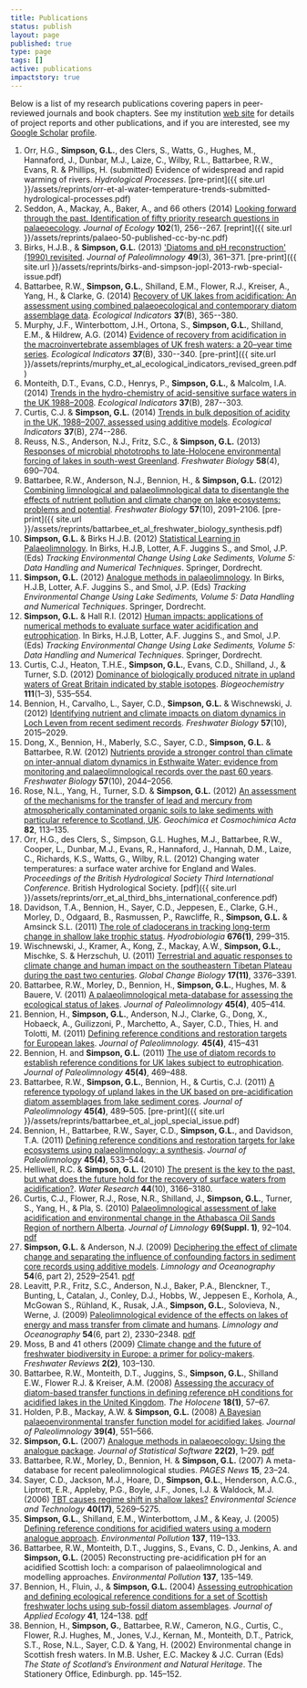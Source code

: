 ```yaml
---
title: Publications
status: publish
layout: page
published: true
type: page
tags: []
active: publications
impactstory: true
---
```


Below is a list of my research publications covering papers in peer-reviewed journals and book chapters. See my institution [web site](http://www.ucl.ac.uk/~ucfagls/) for details of project reports and other publications, and if you are interested, see my [Google Scholar](http://scholar.google.com) [profile](http://scholar.google.co.uk/citations?user=BFuK-JEAAAAJ).

1.  Orr, H.G., **Simpson, G.L.**, des Clers, S., Watts, G., Hughes, M.,
    Hannaford, J., Dunbar, M.J., Laize, C., Wilby, R.L., Battarbee,
    R.W., Evans, R. & Phillips, H. (submitted) Evidence of widespread
    and rapid warming of rivers. *Hydrological Processes*. [pre-print]({{ site.url }}/assets/reprints/orr-et-al-water-temperature-trends-submitted-hydrological-processes.pdf)
1. Seddon, A., Mackay, A., Baker, A., and 66 others (2014) [Looking forward through the past. Identification of fifty priority research questions in palaeoecology](http://doi.org/10.1111/1365-2745.12195). *Journal of Ecology* **102**(1), 256--267. [reprint]({{ site.url }}/assets/reprints/palaeo-50-published-cc-by-nc.pdf)
1. Birks, H.J.B., & **Simpson, G.L.** (2013) ['Diatoms and pH reconstruction' (1990) revisited](http://dx.doi.org/10.1007/s10933-013-9697-7). *Journal of Paleolimnology* **49**(3), 361&ndash;371. [pre-print]({{ site.url }}/assets/reprints/birks-and-simpson-jopl-2013-rwb-special-issue.pdf)
1. Battarbee, R.W., **Simpson, G.L.**, Shilland, E.M., Flower, R.J., Kreiser, A., Yang, H., & Clarke, G. (2014) [Recovery of UK lakes from acidification: An assessment using combined palaeoecological and contemporary diatom assemblage data](http://dx.doi.org/10.1016/j.ecolind.2012.10.024). *Ecological Indicators* **37**(B), 365--380.
3.  Murphy, J.F., Winterbottom, J.H., Ortona, S., **Simpson, G.L.**,
    Shilland, E.M., & Hildrew, A.G. (2014) [Evidence of recovery
    from acidification in the macroinvertebrate assemblages of UK fresh
    waters: a 20&ndash;year time
    series](http://dx.doi.org/10.1016/j.ecolind.2012.07.009).
    *Ecological Indicators* **37**(B), 330--340.
    [pre-print]({{ site.url }}/assets/reprints/murphy_et_al_ecological_indicators_revised_green.pdf)
5.  Monteith, D.T., Evans, C.D., Henrys, P., **Simpson, G.L.**, &
    Malcolm, I.A. (2014) [Trends in the hydro-chemistry of
    acid-sensitive surface waters in the UK
    1988&ndash;2008](http://dx.doi.org/10.1016/j.ecolind.2012.08.013).
    *Ecological Indicators* **37**(B), 287--303.
6.  Curtis, C.J. & **Simpson, G.L.** (2014) [Trends in bulk
    deposition of acidity in the UK, 1988&ndash;2007, assessed using additive
    models](http://dx.doi.org/10.1016/j.ecolind.2012.10.023).
    *Ecological Indicators* **37**(B), 274--286.
4.  Reuss, N.S., Anderson, N.J., Fritz, S.C., & **Simpson, G.L.** (2013) [Responses of microbial phototrophs to late-Holocene environmental forcing of lakes in south-west Greenland](http://dx.doi.org/10.1111/fwb.12073). *Freshwater Biology* **58**(4), 690&ndash;704.
2.  Battarbee, R.W., Anderson, N.J., Bennion, H., & **Simpson, G.L.** (2012) [Combining limnological and palaeolimnological data to disentangle the effects of nutrient pollution and climate change on lake ecosystems: problems and potential](http://dx.doi.org/10.1111/j.1365-2427.2012.02860.x). *Freshwater Biology* **57**(10), 2091&ndash;2106. [pre-print]({{ site.url }}/assets/reprints/battarbee_et_al_freshwater_biology_synthesis.pdf)
8.  **Simpson, G.L.** & Birks H.J.B. (2012) [Statistical Learning in
    Palaeolimnology](http://dx.doi.org/10.1007/978-94-007-2745-8_9). In
    Birks, H.J.B, Lotter, A.F. Juggins S., and Smol, J.P. (Eds)
    *Tracking Environmental Change Using Lake Sediments, Volume 5: Data
    Handling and Numerical Techniques*. Springer, Dordrecht.
9.  **Simpson, G.L.** (2012) [Analogue methods in
    palaeolimnology](http://dx.doi.org/10.1007/978-94-007-2745-8_15). In
    Birks, H.J.B, Lotter, A.F. Juggins S., and Smol, J.P. (Eds)
    *Tracking Environmental Change Using Lake Sediments, Volume 5: Data
    Handling and Numerical Techniques*. Springer, Dordrecht.
10. **Simpson, G.L.** & Hall R.I. (2012) [Human impacts: applications of
    numerical methods to evaluate surface water acidification and
    eutrophication](http://dx.doi.org/10.1007/978-94-007-2745-8_19). In
    Birks, H.J.B, Lotter, A.F. Juggins S., and Smol, J.P. (Eds)
    *Tracking Environmental Change Using Lake Sediments, Volume 5: Data
    Handling and Numerical Techniques*. Springer, Dordrecht.
11. Curtis, C.J., Heaton, T.H.E., **Simpson, G.L.**, Evans, C.D.,
    Shilland, J., & Turner, S.D. (2012) [Dominance of biologically
    produced nitrate in upland waters of Great Britain indicated by
    stable isotopes](http://dx.doi.org/10.1007/s10533-011-9686-8).
    *Biogeochemistry* **111**(1&ndash;3), 535&ndash;554.
12. Bennion, H., Carvalho, L., Sayer, C.D., **Simpson, G.L.** &
    Wischnewski, J. (2012) [Identifying nutrient and climate impacts on
    diatom dynamics in Loch Leven from recent sediment
    records](http://dx.doi.org/10.1111/j.1365-2427.2011.02651.x).
    *Freshwater Biology* **57**(10), 2015&ndash;2029.
13. Dong, X., Bennion, H., Maberly, S.C., Sayer, C.D., **Simpson, G.L.**
    & Battarbee, R.W. (2012) [Nutrients provide a stronger control than
    climate on inter-annual diatom dynamics in Esthwaite Water: evidence
    from monitoring and palaeolimnological records over the past 60
    years](http://dx.doi.org/10.1111/j.1365-2427.2011.02670.x).
    *Freshwater Biology* **57**(10), 2044&ndash;2056.
14. Rose, N.L., Yang, H., Turner, S.D. & **Simpson, G.L.** (2012) [An
    assessment of the mechanisms for the transfer of lead and mercury
    from atmospherically contaminated organic soils to lake sediments
    with particular reference to Scotland,
    UK](http://dx.doi.org/10.1016/j.gca.2010.12.026). *Geochimica et
    Cosmochimica Acta* **82**, 113&ndash;135.
15. Orr, H.G., des Clers, S., Simpson, G.L. Hughes, M.J., Battarbee, R.W., Cooper, L., Dunbar, M.J., Evans, R., Hannaford, J., Hannah, D.M., Laize, C., Richards, K.S., Watts, G., Wilby, R.L. (2012) Changing water temperatures: a surface water archive for England and Wales. *Proceedings of the British Hydrological Society Third International Conference*. British Hydrological Society. [pdf]({{ site.url }}/assets/reprints/orr_et_al_third_bhs_international_conference.pdf)
15. Davidson, T.A., Bennion, H., Sayer, C.D., Jeppesen, E., Clarke,
    G.H., Morley, D., Odgaard, B., Rasmussen, P., Rawcliffe, R.,
    **Simpson, G.L.** & Amsinck S.L. (2011) [The role of cladocerans in
    tracking long-term change in shallow lake trophic
    status](http://dx.doi.org/10.1007/s10750-011-0851-9).
    *Hyodrobiologia* **676(1)**, 299&ndash;315.
16. Wischnewski, J., Kramer, A., Kong, Z., Mackay, A.W., **Simpson,
    G.L.**, Mischke, S. & Herzschuh, U. (2011) [Terrestrial and aquatic
    responses to climate change and human impact on the southeastern
    Tibetan Plateau during the past two
    centuries](http://dx.doi.org/10.1111/j.1365-2486.2011.02474.x).
    *Global Change Biology* **17(11)**, 3376&ndash;3391.
17. Battarbee, R.W., Morley, D., Bennion, H., **Simpson, G.L.**, Hughes,
    M. & Bauere, V. (2011) [A palaeolimnological meta-database for
    assessing the ecological status of
    lakes](http://dx.doi.org/10.1007/s10933-010-9417-5). *Journal of
    Paleolimnology* **45(4)**, 405&ndash;414.
18. Bennion, H., **Simpson, G.L.**, Anderson, N.J., Clarke, G., Dong,
    X., Hobaeck, A., Guilizzoni, P., Marchetto, A., Sayer, C.D., Thies,
    H. and Tolotti, M. (2011) [Defining reference conditions and
    restoration targets for European
    lakes](http://dx.doi.org/10.1007/s10933-010-9418-4). *Journal of
    Paleolimnology.* **45(4)**, 415&ndash;431
19. Bennion, H. and **Simpson, G.L.** (2011) [The use of diatom records
    to establish reference conditions for UK lakes subject to
    eutrophication](http://dx.doi.org/10.1007/s10933-010-9422-8).
    *Journal of Paleolimnology* **45(4)**, 469&ndash;488.
20. Battarbee, R.W., **Simpson, G.L.**, Bennion, H., & Curtis, C.J. (2011) [A reference typology of upland lakes in the UK based on
    pre-acidification diatom assemblages from lake sediment cores](http://dx.doi.org/10.1007/s10933-010-9426-4). *Journal of  Paleolimnology* **45(4)**, 489&ndash;505. [pre-print]({{ site.url }}/assets/reprints/battarbee_et_al_jopl_special_issue.pdf)
21. Bennion, H., Battarbee, R.W., Sayer, C.D., **Simpson, G.L.**, and
    Davidson, T.A. (2011) [Defining reference conditions and restoration
    targets for lake ecosystems using palaeolimnology: a
    synthesis](http://dx.doi.org/10.1007/s10933-010-9419-3). *Journal of
    Paleolimnology* **45(4)**, 533&ndash;544.
22. Helliwell, R.C. & **Simpson, G.L.** (2010) [The present is the key
    to the past, but what does the future hold for the recovery of
    surface waters from
    acidification?](http://dx.doi.org/10.1016/j.watres.2010.02.030).
    *Water Research* **44**(10), 3166&ndash;3180.
23. Curtis, C.J., Flower, R.J., Rose, N.R., Shilland, J., **Simpson,
    G.L.**, Turner, S., Yang, H., & Pla, S. (2010) [Palaeolimnological
    assessment of lake acidification and environmental change in the
    Athabasca Oil Sands Region of northern
    Alberta](http://dx.doi.org/10.4081/jlimnol.2010.s1.92). *Journal of
    Limnology* **69(Suppl. 1)**, 92&ndash;104.
    [pdf](http://dx.doi.org/10.4081/jlimnol.2010.s1.92)
24. **Simpson, G.L.** & Anderson, N.J. (2009) [Deciphering the effect of
    climate change and separating the influence of confounding factors
    in sediment core records using additive
    models](http://www.aslo.org/lo/toc/vol_54/issue_6_part_2/2529.html).
    *Limnology and Oceanography* **54**(6, part 2), 2529&ndash;2541.
    [pdf](http://www.aslo.org/lo/toc/vol_54/issue_6_part_2/2529.pdf)
25. Leavitt, P.R., Fritz, S.C., Anderson, N.J., Baker, P.A., Blenckner,
    T., Bunting, L, Catalan, J., Conley, D.J., Hobbs, W., Jeppesen E.,
    Korhola, A., McGowan S., Rühland, K., Rusak, J.A., **Simpson,
    G.L.**, Solovieva, N., Werne, J. (2009) [Paleolimnological evidence
    of the effects on lakes of energy and mass transfer from climate and
    humans](http://www.aslo.org/lo/toc/vol_54/issue_6_part_2/2330.html).
    *Limnology and Oceanography* **54**(6, part 2), 2330&ndash;2348.
    [pdf](http://www.aslo.org/lo/toc/vol_54/issue_6_part_2/2330.pdf)
26. Moss, B and 41 others (2009) [Climate change and the future of
    freshwater biodiversity in Europe: a primer for
    policy-makers](https://www.fba.org.uk/journals/index.php/FRJ/article/view/134).
    *Freshwater Reviews* **2(2)**, 103&ndash;130.
27. Battarbee, R.W., Monteith, D.T., Juggins, S., **Simpson, G.L.**,
    Shilland E.W., Flower R.J. & Kreiser, A.M. (2008) [Assessing the
    accuracy of diatom-based transfer functions in defining reference pH
    conditions for acidified lakes in the United
    Kingdom](http://dx.doi.org/10.1177/0959683607085571). *The Holocene*
    **18(1)**, 57&ndash;67.
28. Holden, P.B., Mackay, A.W. & **Simpson, G.L.** (2008) [A Bayesian
    palaeoenvironmental transfer function model for acidified
    lakes](http://dx.doi.org/10.1007/s10933-007-9129-7). *Journal of
    Paleolimnology* **39(4)**, 551&ndash;566.
29. **Simpson, G.L.** (2007) [Analogue methods in palaeoecology: Using
    the analogue package](http://www.jstatsoft.org/v22/i02). *Journal of
    Statistical Software* **22(2)**, 1&ndash;29.
    [pdf](http://www.jstatsoft.org/v22/i02/paper)
30. Battarbee, R.W., Morley, D., Bennion, H. & **Simpson, G.L.** (2007)
    A meta-database for recent paleolimnological studies. *PAGES News*
    **15**, 23&ndash;24.
31. Sayer, C.D., Jackson, M.J., Hoare, D., **Simpson, G.L.**, Henderson, A.C.G., Liptrott, E.R., Appleby, P.G., Boyle, J.F., Jones, I.J. & Waldock, M.J. (2006) [TBT causes regime shift in shallow lakes?](http://dx.doi.org/10.1021/es060161o) *Environmental Science and Technology* **40(17)**, 5269&ndash;5275.
32. **Simpson, G.L.**, Shilland, E.M., Winterbottom, J.M., & Keay, J. (2005) [Defining reference conditions for acidified waters using a modern analogue approach](http://dx.doi.org/10.1016/j.envpol.2004.12.025). *Environmental Pollution* **137**, 119&ndash;133.
33. Battarbee, R.W., Monteith, D.T., Juggins, S., Evans, C. D., Jenkins, A. and **Simpson, G.L.** (2005) Reconstructing pre-acidification pH for an acidified Scottish loch: a comparison of palaeolimnological and modelling approaches. *Environmental Pollution* **137**, 135&ndash;149.
34. Bennion, H., Fluin, J., & **Simpson, G.L.** (2004) [Assessing eutrophication and defining ecological reference conditions for a set of Scottish freshwater lochs using sub-fossil diatom assemblages](http://dx.doi.org/10.1111/j.1365-2664.2004.00874.x). *Journal of Applied Ecology* **41**, 124&ndash;138. [pdf](http://onlinelibrary.wiley.com/doi/10.1111/j.1365-2664.2004.00874.x/pdf)
35. Bennion, H., **Simpson, G.**, Battarbee, R.W., Cameron, N.G., Curtis, C., Flower, R.J. Hughes, M., Jones, V.J., Kernan, M., Monteith, D.T., Patrick, S.T., Rose, N.L., Sayer, C.D. & Yang, H. (2002) Environmental change in Scottish fresh waters. In M.B. Usher, E.C. Mackey & J.C. Curran (Eds) *The State of Scotland’s Environment and Natural Heritage*. The Stationery Office, Edinburgh. pp. 145&ndash;152.

